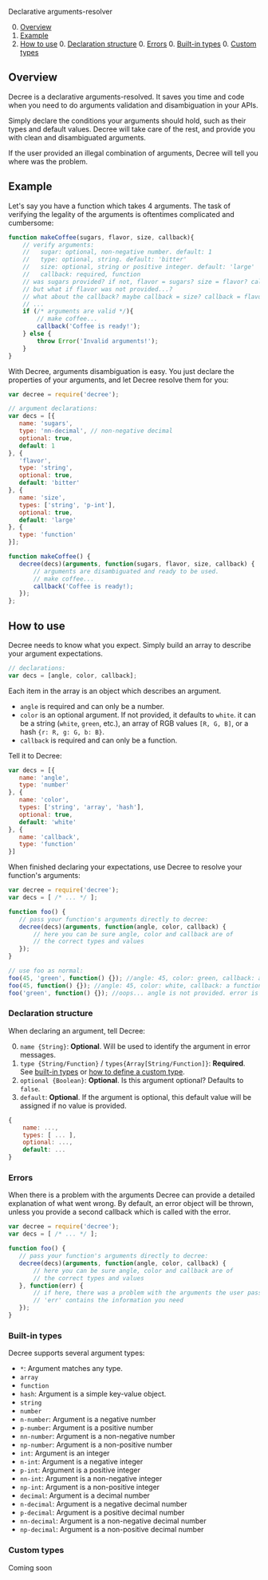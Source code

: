 Declarative arguments-resolver

0. [Overview](#overview)
0. [Example](#example)
0. [How to use](#how-to-use)
    0. [Declaration structure](#declaration-structure)
    0. [Errors](#errors)
    0. [Built-in types](#built-in-types)
    0. [Custom types](#custom-types)

## Overview

Decree is a declarative arguments-resolved. It saves you time and code when you
need to do arguments validation and disambiguation in your APIs.

Simply declare the conditions your arguments should hold, such as their types
and default values. Decree will take care of the rest, and provide you with
clean and disambiguated arguments.

If the user provided an illegal combination of arguments, Decree will tell you
where was the problem.

## Example

Let's say you have a function which takes 4 arguments. The task of verifying
the legality of the arguments is oftentimes complicated and cumbersome:

```Javascript
function makeCoffee(sugars, flavor, size, callback){
    // verify arguments:
    //   sugar: optional, non-negative number. default: 1
    //   type: optional, string. default: 'bitter'
    //   size: optional, string or positive integer. default: 'large'
    //   callback: required, function
    // was sugars provided? if not, flavor = sugars? size = flavor? callback = size?
    // but what if flavor was not provided...?
    // what about the callback? maybe callback = size? callback = flavor?
    // ...
    if (/* arguments are valid */){
        // make coffee...
        callback('Coffee is ready!');
    } else {
        throw Error('Invalid arguments!');
    }
}
```

 With Decree, arguments disambiguation is easy. You just declare the properties
 of your arguments, and let Decree resolve them for you:

 ```Javascript
var decree = require('decree');

// argument declarations:
var decs = [{
    name: 'sugars',
    type: 'nn-decimal', // non-negative decimal
    optional: true,
    default: 1
}, {
    'flavor',
    type: 'string',
    optional: true,
    default: 'bitter'
}, {
    name: 'size',
    types: ['string', 'p-int'],
    optional: true,
    default: 'large'
}, {
    type: 'function'
}];

function makeCoffee() {
    decree(decs)(arguments, function(sugars, flavor, size, callback) {
        // arguments are disambiguated and ready to be used.
        // make coffee...
        callback('Coffee is ready!);
    });
};
```

## How to use

Decree needs to know what you expect. Simply build an array to describe your
argument expectations.

```Javascript
// declarations:
var decs = [angle, color, callback];
```

Each item in the array is an object which describes an argument.

- `angle` is required and can only be a number.
- `color` is an optional argument. If not provided, it defaults to `white`. it
  can be a string (`white`, `green`, etc.), an array of RGB values
  `[R, G, B]`, or a hash `{r: R, g: G, b: B}`.
- `callback` is required and can only be a function.
 
 Tell it to Decree:

 ```Javascript
var decs = [{
    name: 'angle',
    type: 'number'
}, {
    name: 'color',
    types: ['string', 'array', 'hash'],
    optional: true,
    default: 'white'
}, {
    name: 'callback',
    type: 'function'
}]
 ```

 When finished declaring your expectations, use Decree to resolve your
 function's arguments:

 ```Javascript
var decree = require('decree');
var decs = [ /* ... */ ];

function foo() {
    // pass your function's arguments directly to decree:
    decree(decs)(arguments, function(angle, color, callback) {
        // here you can be sure angle, color and callback are of
        // the correct types and values
    });
}

// use foo as normal:
foo(45, 'green', function() {}); //angle: 45, color: green, callback: a function
foo(45, function() {}); //angle: 45, color: white, callback: a function
foo('green', function() {}); //oops... angle is not provided. error is thrown.
```

### Declaration structure

When declaring an argument, tell Decree:

0. `name {String}`: **Optional**. Will be used to identify the argument in error
   messages.
0. `type {String/Function}` / `types{Array[String/Function]}`: **Required**.
   See [built-in types](#built-in-types) or
   [how to define a custom type](#custom-types).
0. `optional {Boolean}`: **Optional**. Is this argument optional?
   Defaults to `false`.
0. `default`: **Optional**. If the argument is optional, this default value will
   be assigned if no value is provided.

```Javascript
{
    name: ...,
    types: [ ... ],
    optional: ...,
    default: ...
}
```

### Errors

When there is a problem with the arguments Decree can provide a detailed
explanation of what went wrong. By default, an error object will be thrown,
unless you provide a second callback which is called with the error.

 ```Javascript
var decree = require('decree');
var decs = [ /* ... */ ];

function foo() {
    // pass your function's arguments directly to decree:
    decree(decs)(arguments, function(angle, color, callback) {
        // here you can be sure angle, color and callback are of
        // the correct types and values
    }, function(err) {
        // if here, there was a problem with the arguments the user passed
        // 'err' contains the information you need
    });
}
 ```

### Built-in types

Decree supports several argument types:

- `*`: Argument matches any type.
- `array`
- `function`
- `hash`: Argument is a simple key-value object.
- `string`
- `number`
- `n-number`: Argument is a negative number
- `p-number`: Argument is a positive number
- `nn-number`: Argument is a non-negative number
- `np-number`: Argument is a non-positive number
- `int`: Argument is an integer
- `n-int`: Argument is a negative integer
- `p-int`: Argument is a positive integer
- `nn-int`: Argument is a non-negative integer
- `np-int`: Argument is a non-positive integer
- `decimal`: Argument is a decimal number
- `n-decimal`: Argument is a negative decimal number
- `p-decimal`: Argument is a positive decimal number
- `nn-decimal`: Argument is a non-negative decimal number
- `np-decimal`: Argument is a non-positive decimal number

### Custom types

Coming soon

